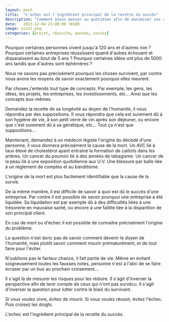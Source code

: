```yaml
---
layout: post
title:  "L'echec est l'ingrédient principal de la recette du succès"
description: "Comment mieux penser au quotidien afin de maximiser ses chances"
date:   2023-12-04 23:00:00 +0100
image: osint.png
categories: [projet, réussite, pensée, succès]
---
```

Pourquoi certaines personnes vivent jusqu'à 120 ans et d'autres non ?
Pourquoi certaines entreprises réussissent quand d'autres échouent et
disparaissent au bout de 5 ans ?
Pourquoi certaines idées ont plus de 5000 ans tandis que d'autres sont
éphémères ?

Nous ne savons pas précisément pourquoi les choses survivent, par contre nous
avons les moyens de savoir exactement pourquoi elles meurent.

Par choses j'entends tout type de concepts. Par exemple, les gens, les idées,
les projets, les entreprises, les investissements, etc... Ainsi que les
concepts eux-mêmes.

Demandez la recette de sa longévité au doyen de l'humanité, il vous répondra
par des suppositions. Il vous répondra que cela est surement dû à son hygiène
de vie, à son petit verre de vin après son déjeuner, ou encore que c'est
surement dû à sa génétique, etc... Tout ça n'est que suppositions...

Maintenant, demandez à un médecin légiste l'origine du décédé d'une personne,
il vous donnera précisément la cause de la mort. Un AVC lié à taux élevé de
cholestérol ayant entrainé la formation de caillots dans les artères. Un
cancer du poumon lié à des années de tabagisme. Un cancer de la peau lié à une
exposition quotidienne aux U.V. Une blessure par balle liée à un règlement de
comptes et au banditisme.

L'origine de la mort est plus facilement identifiable que la cause de la
survie.

De la même manière, il est difficile de savoir à quoi est dû le succès d'une
entreprise. Par contre il est possible de savoir pourquoi une entreprise a été
liquidée. Sa liquidation est par exemple dû à des difficultés liées à une
trésorerie en mauvaise santé, ou encore à une faillite liée à la disparition
de son principal client.

En cas de mort ou d'échec il est possible de connaitre précisément l'origine
du problème.

La question n'est donc pas de savoir comment devenir le doyen de l'humanité,
mais plutôt savoir comment mourir prématurément, et de tout faire pour
l'éviter.

N'oublions pas le facteur chance, il fait partie de vie. Même en évitant
soigneusement toutes les fausses notes, personne n'est à l'abri de se faire
écraser par un bus au prochain croisement...

Il s'agit là de mesurer les risques pour les réduire. Il s'agit d'inverser la
perspective afin de tenir compte de ceux qui n'ont pas survécu. Il s'agit
d'inverser la question pour lutter contre le biais du survivant.

Si vous voulez vivre, évitez de mourir.
Si vous voulez réussir, évitez l'échec.
Puis croisez les doigts.

L'echec est l'ingrédient principal de la recette du succès.
